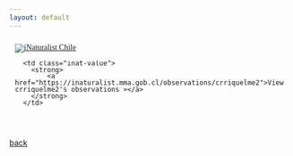 ```yaml
---
layout: default
---
```


<style type="text/css" media="screen">
.inat-widget { font-family: Georgia, serif; padding: 10px; line-height: 1;}
.inat-widget-header {margin-bottom: 10px;}
.inat-widget td {vertical-align: top; padding-bottom: 10px;}
.inat-label { color: #888; }
.inat-meta { font-size: smaller; margin-top: 3px; line-height: 1.2;}
.inat-observation-body, .inat-user-body { padding-left: 10px; }
.inat-observation-image {text-align: center;}
.inat-observation-image, .inat-user-image { width: 48px; display: inline-block; }
.inat-observation-image img, .inat-user-image img { max-width: 48px; }
.inat-observation-image img { vertical-align: middle; }
.inat-widget-small .inat-observation-image { display:block; float: left; margin: 0 3px 3px 0; height:48px;}
.inat-label, .inat-value, .inat-user { font-family: "Trebuchet MS", Arial, sans-serif; }
.inat-user-body {vertical-align: middle;}
.inat-widget td.inat-user-body {vertical-align: middle;}
.inat-widget .inat-footer td.inat-value {vertical-align: middle; padding-left: 10px;}
</style>
<div class="inat-widget">
    <div class="inat-widget-header">
      <a href="https://inaturalist.mma.gob.cl"><img alt="iNaturalist Chile" src="https://static.inaturalist.org/sites/18-logo.svg?1612478254" /></a>  
    </div>
  <script type="text/javascript" charset="utf-8" src="https://inaturalist.mma.gob.cl/observations/crriquelme2.widget?layout=small&limit=18&order=desc&order_by=observed_on"></script>
  <table class="inat-footer">
    <tr class="inat-user">
        
      <td class="inat-value">
        <strong>
            <a href="https://inaturalist.mma.gob.cl/observations/crriquelme2">View crriquelme2's observations »</a>
        </strong>
      </td>
    
  </table>
</div>

[back](./)
